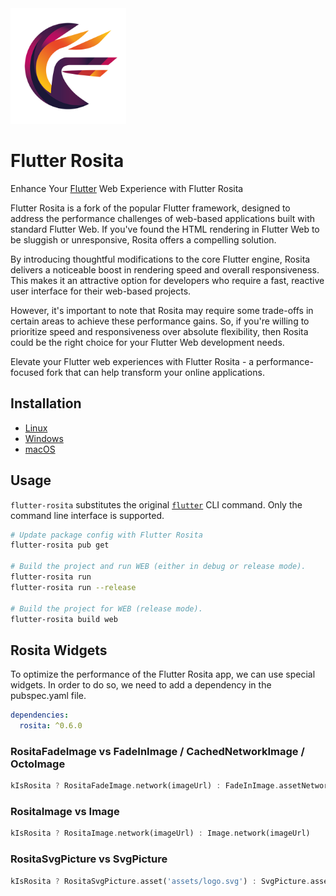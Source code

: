<img alt="Flutter Rosita" src="docs/assets/rosita_full_logo.png" width="185" height="185">

# Flutter Rosita

Enhance Your [Flutter](https://github.com/flutter/flutter) Web Experience with Flutter Rosita

Flutter Rosita is a fork of the popular Flutter framework, designed to address the performance challenges of web-based applications built with standard Flutter Web. If you've found the HTML rendering in Flutter Web to be sluggish or unresponsive, Rosita offers a compelling solution.

By introducing thoughtful modifications to the core Flutter engine, Rosita delivers a noticeable boost in rendering speed and overall responsiveness. This makes it an attractive option for developers who require a fast, reactive user interface for their web-based projects.

However, it's important to note that Rosita may require some trade-offs in certain areas to achieve these performance gains. So, if you're willing to prioritize speed and responsiveness over absolute flexibility, then Rosita could be the right choice for your Flutter Web development needs.

Elevate your Flutter web experiences with Flutter Rosita - a performance-focused fork that can help transform your online applications.

## Installation

- [Linux](linux-install.md)
- [Windows](windows-install.md)
- [macOS](macos-install.md)

## Usage

`flutter-rosita` substitutes the original [`flutter`](https://docs.flutter.dev/reference/flutter-cli) CLI command. Only the command line interface is supported.

```sh
# Update package config with Flutter Rosita
flutter-rosita pub get

# Build the project and run WEB (either in debug or release mode).
flutter-rosita run
flutter-rosita run --release

# Build the project for WEB (release mode).
flutter-rosita build web
```

## Rosita Widgets

To optimize the performance of the Flutter Rosita app, we can use special widgets. In order to do so, we need to add a dependency in the pubspec.yaml file.

```yaml
dependencies:
  rosita: ^0.6.0
```

### RositaFadeImage vs FadeInImage / CachedNetworkImage / OctoImage

```dart
kIsRosita ? RositaFadeImage.network(imageUrl) : FadeInImage.assetNetwork(...)
```

### RositaImage vs Image

```dart
kIsRosita ? RositaImage.network(imageUrl) : Image.network(imageUrl)
```

### RositaSvgPicture vs SvgPicture

```dart
kIsRosita ? RositaSvgPicture.asset('assets/logo.svg') : SvgPicture.asset('assets/logo.svg')
```

